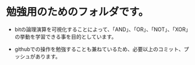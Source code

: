 # 勉強用のためのフォルダです。

- bitの論理演算を可視化することによって、「AND」、「OR」、「NOT」、「XOR」の挙動を学習できる事を目的としています。

- githubでの操作を勉強することも兼ねているため、必要以上のコミット、プッシュがあります。
